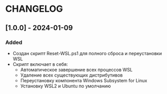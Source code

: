 # CHANGELOG

## [1.0.0] - 2024-01-09
### Added
- Создан скрипт Reset-WSL.ps1 для полного сброса и переустановки WSL
- Скрипт включает в себя:
	- Автоматическое завершение всех процессов WSL
	- Удаление всех существующих дистрибутивов
	- Переустановку компонента Windows Subsystem for Linux
	- Установку WSL2 и Ubuntu по умолчанию